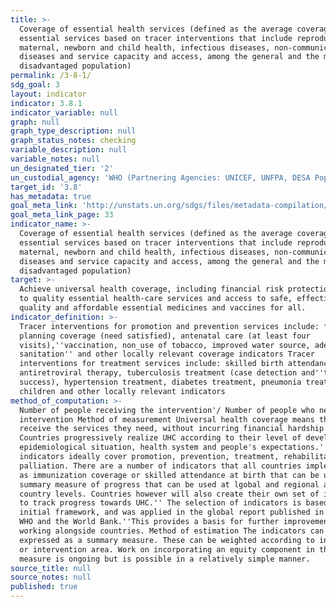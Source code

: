 ```yaml
---
title: >-
  Coverage of essential health services (defined as the average coverage of
  essential services based on tracer interventions that include reproductive,
  maternal, newborn and child health, infectious diseases, non-communicable
  diseases and service capacity and access, among the general and the most
  disadvantaged population)
permalink: /3-8-1/
sdg_goal: 3
layout: indicator
indicator: 3.8.1
indicator_variable: null
graph: null
graph_type_description: null
graph_status_notes: checking
variable_description: null
variable_notes: null
un_designated_tier: '2'
un_custodial_agency: 'WHO (Partnering Agencies: UNICEF, UNFPA, DESA Population Divison)'
target_id: '3.8'
has_metadata: true
goal_meta_link: 'http://unstats.un.org/sdgs/files/metadata-compilation/Metadata-Goal-3.pdf'
goal_meta_link_page: 33
indicator_name: >-
  Coverage of essential health services (defined as the average coverage of
  essential services based on tracer interventions that include reproductive,
  maternal, newborn and child health, infectious diseases, non-communicable
  diseases and service capacity and access, among the general and the most
  disadvantaged population)
target: >-
  Achieve universal health coverage, including financial risk protection, access
  to quality essential health-care services and access to safe, effective,
  quality and affordable essential medicines and vaccines for all.
indicator_definition: >-
  Tracer interventions for promotion and prevention services include: family
  planning coverage (need satisfied), antenatal care (at least four
  visits),''vaccination, non_use of tobacco, improved water source, adequate
  sanitation'' and other locally relevant coverage indicators Tracer
  interventions for treatment services include: skilled birth attendance,
  antiretroviral therapy, tuberculosis treatment (case detection and''treatment
  success), hypertension treatment, diabetes treatment, pneumonia treatment in
  children and other locally relevant indicators
method_of_computation: >-
  Number of people receiving the intervention'/ Number of people who need the
  intervention Method of measurement Universal health coverage means that people
  receive the services they need, without incurring financial hardship.
  Countries progressively realize UHC according to their level of development,
  epidemiological situation, health system and people's expectations.''The
  indicators ideally cover promotion, prevention, treatment, rehabilitation and
  palliation. There are a number of indicators that all countries implement such
  as immunization coverage or skilled attendance at birth that can be used for a
  summary measure of progress that can be used at lgobal and regional and
  country levels. Countries however will also create their own set of indicators
  to track progress towards UHC.'' The selection of indicators is based on the
  initial framework, and was applied in the global report published in 2015 by
  WHO and the World Bank.''This provides a basis for further improvements
  working alongside countries. Method of estimation The indicators can be
  expressed as a summary measure. These can be weighted according to indicator,
  or intervention area. Work on incorporating an equity component in the summary
  measure is ongoing but is possible in a relatively simple manner.
source_title: null
source_notes: null
published: true
---
```

